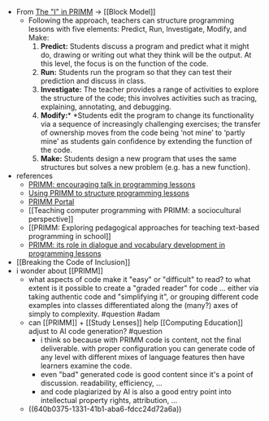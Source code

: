 - From [The "I" in PRIMM](https://helloworld.raspberrypi.org/articles/hw14-the-i-in-primm) -> [[Block Model]]
	- Following the approach, teachers can structure programming lessons with five elements: Predict, Run, Investigate, Modify, and Make:
	  1. **Predict:** Students discuss a program and predict what it might do, drawing or writing out what they think will be the output. At this level, the focus is on the function of the code.
	  2. **Run:** Students run the program so that they can test their prediction and discuss in class.
	  3. **Investigate:** The teacher provides a range of activities to explore the structure of the code; this involves activities such as tracing, explaining, annotating, and debugging.
	  4. **Modify:*** *Students edit the program to change its functionality via a sequence of increasingly challenging exercises; the transfer of ownership moves from the code being ‘not mine’ to ‘partly mine’ as students gain confidence by extending the function of the code.
	  5. **Make:** Students design a new program that uses the same structures but solves a new problem (e.g. has a new function).
- references
	- [PRIMM: encouraging talk in programming lessons](https://www.raspberrypi.org/blog/primm-talk-in-programming-lessons-research-seminar/)
	- [Using PRIMM to structure programming lessons](https://static.teachcomputing.org/pedagogy/QR11-PRIMM.pdf?ref=national-centre-for-computing-education&_ga=2.46945317.367157475.1677691480-180243046.1676023361)
	- [PRIMM Portal](https://primmportal.com/)
	- [[Teaching computer programming with PRIMM: a sociocultural perspective]]
	- [[PRIMM: Exploring pedagogical approaches for teaching text-based programming in school]]
	- [PRIMM: its role in dialogue and vocabulary development in programming lessons](https://www.raspberrypi.org/app/uploads/2020/11/PRIMM-encouraging-talk-in-programming-lessons.pdf)
- [[Breaking the Code of Inclusion]]
- i wonder about [[PRIMM]]
	- what aspects of code make it "easy" or "difficult" to read? to what extent is it possible to create a "graded reader" for code ... either via taking authentic code and "simplifying it", or grouping different code examples into classes differentiated along the (many?) axes of simply to complexity. #question #adam
	- can [[PRIMM]] + [[Study Lenses]] help [[Computing Education]] adjust to AI code generation? #question
		- i think so because with PRIMM code is content, not the final deliverable.  with proper configuration you can generate code of any level with different mixes of language features then have learners examine the code.
		- even "bad" generated code is good content since it's a point of discussion. readability, efficiency, ...
		- and code plagiarized by AI is also a good entry point into intellectual property rights, attribution, ...
	- ((640b0375-1331-41b1-aba6-fdcc24d72a6a))